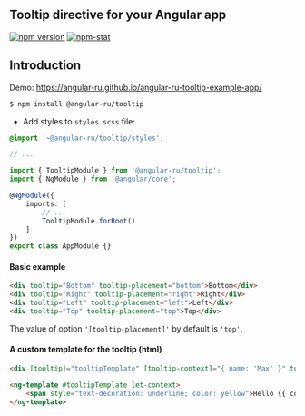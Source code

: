 ## Tooltip directive for your Angular app

[![npm version](https://badge.fury.io/js/%40angular-ru%2Ftooltip.svg)](https://badge.fury.io/js/%40angular-ru%2Ftooltip)
[![npm-stat](https://img.shields.io/npm/dt/@angular-ru/tooltip.svg)](https://npm-stat.com/charts.html?package=@angular-ru/tooltip&from=2017-01-12)

## Introduction

Demo: https://angular-ru.github.io/angular-ru-tooltip-example-app/

```bash
$ npm install @angular-ru/tooltip
```

-   Add styles to `styles.scss` file:

```scss
@import '~@angular-ru/tooltip/styles';

// ...
```

```ts
import { TooltipModule } from '@angular-ru/tooltip';
import { NgModule } from '@angular/core';

@NgModule({
    imports: [
        // ...
        TooltipModule.forRoot()
    ]
})
export class AppModule {}
```

#### Basic example

```html
<div tooltip="Bottom" tooltip-placement="bottom">Bottom</div>
<div tooltip="Right" tooltip-placement="right">Right</div>
<div tooltip="Left" tooltip-placement="left">Left</div>
<div tooltip="Top" tooltip-placement="top">Top</div>
```

The value of option `'[tooltip-placement]'` by default is `'top'`.

#### A custom template for the tooltip (html)

```html
<div [tooltip]="tooltipTemplate" [tooltip-context]="{ name: 'Max' }" tooltip-placement="bottom">Bottom with HTML</div>

<ng-template #tooltipTemplate let-context>
    <span style="text-decoration: underline; color: yellow">Hello {{ context.name }}</span>
</ng-template>
```
